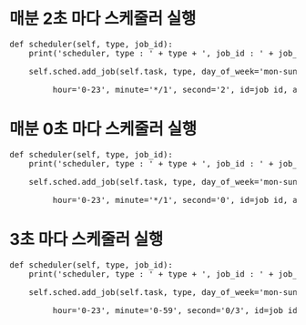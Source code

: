 # 매분 2초 마다 스케줄러 실행
<pre>
def scheduler(self, type, job_id): 
    print('scheduler, type : ' + type + ', job_id : ' + job_id) <br>
    self.sched.add_job(self.task, type, day_of_week='mon-sun', \ <br>
         hour='0-23', minute='*/1', second='2', id=job_id, args=(type, job_id))
</pre>		 
# 매분 0초 마다 스케줄러 실행
<pre>
def scheduler(self, type, job_id): 
    print('scheduler, type : ' + type + ', job_id : ' + job_id) <br>
    self.sched.add_job(self.task, type, day_of_week='mon-sun', \ <br>
         hour='0-23', minute='*/1', second='0', id=job_id, args=(type, job_id))
</pre>
# 3초 마다 스케줄러 실행
<pre>
def scheduler(self, type, job_id): 
    print('scheduler, type : ' + type + ', job_id : ' + job_id) <br>
    self.sched.add_job(self.task, type, day_of_week='mon-sun', \ <br>
         hour='0-23', minute='0-59', second='0/3', id=job_id, args=(type, job_id))
</pre>
